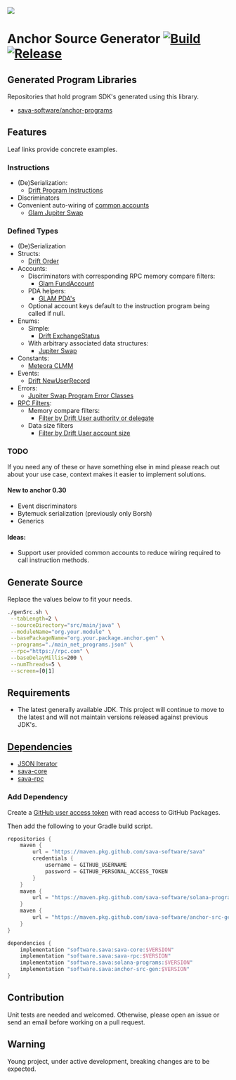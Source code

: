 ![](https://github.com/sava-software/sava/blob/003cf88b3cd2a05279027557f23f7698662d2999/assets/images/solana_java_cup.svg)

# Anchor Source Generator [![Build](https://github.com/sava-software/anchor-src-gen/actions/workflows/gradle.yml/badge.svg)](https://github.com/sava-software/anchor-src-gen/actions/workflows/gradle.yml) [![Release](https://github.com/sava-software/anchor-src-gen/actions/workflows/release.yml/badge.svg)](https://github.com/sava-software/anchor-src-gen/actions/workflows/release.yml)

## Generated Program Libraries

Repositories that hold program SDK's generated using this library.

- [sava-software/anchor-programs](https://github.com/sava-software/anchor-programs/tree/main/programs/src/main/java/software/sava/anchor/programs)

## Features

Leaf links provide concrete examples.

### Instructions

- (De)Serialization:
    - [Drift Program Instructions](https://github.com/sava-software/anchor-programs/blob/main/programs/src/main/java/software/sava/anchor/programs/drift/anchor/DriftProgram.java)
- Discriminators
- Convenient auto-wiring
  of [common accounts](https://github.com/sava-software/sava/blob/main/core/src/main/java/software/sava/core/accounts/SolanaAccounts.java)
    - [Glam Jupiter Swap](https://github.com/sava-software/anchor-programs/blob/2715022ac3c6a72469ff817541e0f1c38cb942c3/programs/src/main/java/software/sava/anchor/programs/glam/anchor/GlamProgram.java#L325)

### Defined Types

- (De)Serialization
- Structs:
    - [Drift Order](https://github.com/sava-software/anchor-programs/blob/2715022ac3c6a72469ff817541e0f1c38cb942c3/programs/src/main/java/software/sava/anchor/programs/drift/anchor/types/Order.java)
- Accounts:
    * Discriminators with corresponding RPC memory compare filters:
        * [Glam FundAccount](https://github.com/sava-software/anchor-programs/blob/2715022ac3c6a72469ff817541e0f1c38cb942c3/programs/src/main/java/software/sava/anchor/programs/glam/anchor/types/FundAccount.java#L31)
    * PDA helpers:
        * [GLAM PDA's](https://github.com/sava-software/anchor-programs/blob/2715022ac3c6a72469ff817541e0f1c38cb942c3/programs/src/main/java/software/sava/anchor/programs/glam/anchor/GlamPDAs.java)
    * Optional account keys default to the instruction program being called if null.
- Enums:
    * Simple:
        * [Drift ExchangeStatus](https://github.com/sava-software/anchor-programs/blob/329056d611440fde45371aea7f5c95bf1bb465fb/programs/src/main/java/software/sava/anchor/programs/drift/anchor/types/ExchangeStatus.java)
    * With arbitrary associated data structures:
        * [Jupiter Swap](https://github.com/sava-software/anchor-programs/blob/329056d611440fde45371aea7f5c95bf1bb465fb/programs/src/main/java/software/sava/anchor/programs/jupiter/swap/anchor/types/Swap.java)
- Constants:
    * [Meteora CLMM](https://github.com/sava-software/anchor-programs/blob/ef8a67f9b724f2044c95497da6bfee9ad085117a/programs/src/main/java/software/sava/anchor/programs/meteora/dlmm/anchor/LbClmmConstants.java#L5)
- Events:
    * [Drift NewUserRecord](https://github.com/sava-software/anchor-programs/blob/2715022ac3c6a72469ff817541e0f1c38cb942c3/programs/src/main/java/software/sava/anchor/programs/drift/anchor/types/NewUserRecord.java)
- Errors:
    * [Jupiter Swap Program Error Classes](https://github.com/sava-software/anchor-programs/blob/b6624c92404215daa2355ec719784fdf447786a3/programs/src/main/java/software/sava/anchor/programs/jupiter/swap/anchor/JupiterError.java)
- [RPC Filters](https://solana.com/docs/rpc#filter-criteria):
    - Memory compare filters:
        - [Filter by Drift User authority or delegate](https://github.com/sava-software/anchor-programs/blob/2715022ac3c6a72469ff817541e0f1c38cb942c3/programs/src/main/java/software/sava/anchor/programs/drift/anchor/types/User.java#L91)
    - Data size filters
        * [Filter by Drift User account size](https://github.com/sava-software/anchor-programs/blob/250f1ede541e6c617a29694a0d4ba442fe2e3293/programs/src/main/java/software/sava/anchor/programs/drift/anchor/types/User.java#L87)

### TODO

If you need any of these or have something else in mind please reach out about your use case, context makes it easier to
implement solutions.

#### New to anchor 0.30

* Event discriminators
* Bytemuck serialization (previously only Borsh)
* Generics

#### Ideas:

* Support user provided common accounts to reduce wiring required to call instruction methods.

## Generate Source

Replace the values below to fit your needs.

```bash
./genSrc.sh \
 --tabLength=2 \
 --sourceDirectory="src/main/java" \
 --moduleName="org.your.module" \
 --basePackageName="org.your.package.anchor.gen" \
 --programs="./main_net_programs.json" \
 --rpc="https://rpc.com" \
 --baseDelayMillis=200 \
 --numThreads=5 \
 --screen=[0|1]
```

## Requirements

- The latest generally available JDK. This project will continue to move to the latest and will not maintain
  versions released against previous JDK's.

## [Dependencies](src/main/java/module-info.java)

- [JSON Iterator](https://github.com/comodal/json-iterator?tab=readme-ov-file#json-iterator)
- [sava-core](https://github.com/sava-software/sava)
- [sava-rpc](https://github.com/sava-software/sava)

### Add Dependency

Create
a [GitHub user access token](https://docs.github.com/en/authentication/keeping-your-account-and-data-secure/managing-your-personal-access-tokens#creating-a-personal-access-token-classic)
with read access to GitHub Packages.

Then add the following to your Gradle build script.

```groovy
repositories {
    maven {
        url = "https://maven.pkg.github.com/sava-software/sava"
        credentials {
            username = GITHUB_USERNAME
            password = GITHUB_PERSONAL_ACCESS_TOKEN
        }
    }
    maven {
        url = "https://maven.pkg.github.com/sava-software/solana-programs"
    }
    maven {
        url = "https://maven.pkg.github.com/sava-software/anchor-src-gen"
    }
}

dependencies {
    implementation "software.sava:sava-core:$VERSION"
    implementation "software.sava:sava-rpc:$VERSION"
    implementation "software.sava:solana-programs:$VERSION"
    implementation "software.sava:anchor-src-gen:$VERSION"
}
```

## Contribution

Unit tests are needed and welcomed. Otherwise, please open an issue or send an email before working on a pull request.

## Warning

Young project, under active development, breaking changes are to be expected.
